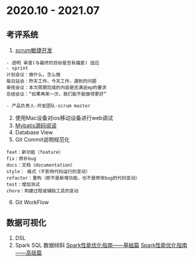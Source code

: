 # 2020.10 - 2021.07

## 考评系统
1. [scrum敏捷开发](https://www.scrumguides.org/docs/scrumguide/v2017/2017-Scrum-Guide-Chinese-Simplified.pdf)
```
- 透明 审查(与最终的目标是否有偏差) 适应
- sprint
计划会议：做什么，怎么做
每日站会：昨天工作，今天工作，遇到的问题
审核会议：本次周期完成的内容是否满足mp的要求
总结会议：“如果再来一次，我们能不能做得更好”

- 产品负责人-开发团队-scrum master
```
2. 使用Mac设备对ios移动设备进行web调试
3. [Mybatis源码阅读](https://my.oschina.net/wangzhenchao/blog/4307101)
4. Database View
5. Git Commit说明规范化
```
feat：新功能（feature）
fix：修补bug
docs：文档（documentation）
style： 格式（不影响代码运行的变动）
refactor：重构（即不是新增功能，也不是修改bug的代码变动）
test：增加测试
chore：构建过程或辅助工具的变动
```
6. Git WorkFlow

## 数据可视化
1. DSL
2. Spark SQL 数据倾斜 [Spark性能优化指南——基础篇](https://tech.meituan.com/2016/04/29/spark-tuning-basic.html) [Spark性能优化指南——高级篇](https://tech.meituan.com/2016/05/12/spark-tuning-pro.html)
